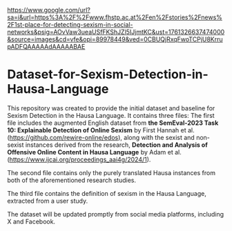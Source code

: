 https://www.google.com/url?sa=i&url=https%3A%2F%2Fwww.fhstp.ac.at%2Fen%2Fstories%2Fnews%2F1st-place-for-detecting-sexism-in-social-networks&psig=AOvVaw3ueaUSfFKShJZl5IJjmtKC&ust=1761326637474000&source=images&cd=vfe&opi=89978449&ved=0CBUQjRxqFwoTCPjU8KrrupADFQAAAAAdAAAAABAE
# Dataset-for-Sexism-Detection-in-Hausa-Language
This repository was created to provide the initial dataset and baseline for Sexism Detection in the Hausa Language. 
It contains three files:
The first file includes the augmented English dataset from  **the SemEval-2023 Task 10: Explainable Detection of Online Sexism** by First Hannah et al. (https://github.com/rewire-online/edos), along with the sexist and non-sexist instances derived from the research,  **Detection and Analysis of Offensive Online Content in Hausa Language** by Adam et al. (https://www.ijcai.org/proceedings_aai4g/2024/1).

The second file contains only the purely translated Hausa instances from both of the aforementioned research studies.

The third file contains the definition of sexism in the Hausa Language, extracted from a user study.

The dataset will be updated promptly from social media platforms, including X and Facebook.


